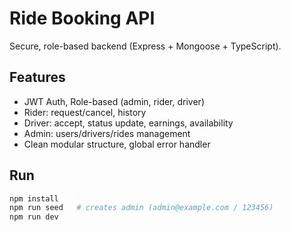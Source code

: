 # Ride Booking API

Secure, role-based backend (Express + Mongoose + TypeScript).

## Features
- JWT Auth, Role-based (admin, rider, driver)
- Rider: request/cancel, history
- Driver: accept, status update, earnings, availability
- Admin: users/drivers/rides management
- Clean modular structure, global error handler

## Run
```bash
npm install
npm run seed   # creates admin (admin@example.com / 123456)
npm run dev